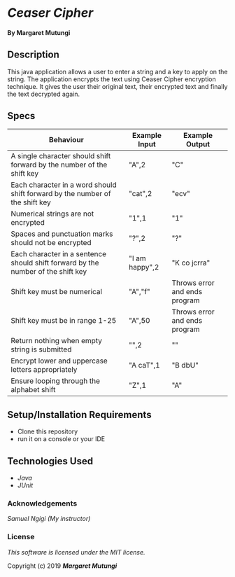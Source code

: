 # _Ceaser Cipher_

#### By Margaret Mutungi

## Description

This java application allows a user to enter a string and a key to apply on the string. The application encrypts the text using Ceaser Cipher encryption technique. It gives the user their original text, their encrypted text and finally the text decrypted again.

## Specs
 
| Behaviour     | Example Input | Example Output  |
| ------------- | ------------- | ------------- |
| A single character should shift forward by the number of the shift key   | "A",2  | "C"  |
| Each character in a word should shift forward by the number of the shift key  | "cat",2  | "ecv"  |
| Numerical strings are not encrypted  | "1",1  | "1"  |
| Spaces and punctuation marks should not be encrypted  | "?",2  | "?"  |
| Each character in a sentence should shift forward by the number of the shift key  | "I am happy",2  | "K co jcrra"  |
| Shift key must be numerical  | "A","f"  | Throws error and ends program  |
| Shift key must be in range 1-25  | "A",50  | Throws error and ends program  |
| Return nothing when empty string is submitted  | "",2  | ""  |
| Encrypt lower and uppercase letters appropriately  | "A caT",1  | "B dbU"  |
| Ensure looping through the alphabet shift  | "Z",1  | "A"  |

## Setup/Installation Requirements

* Clone this repository
* run it on a console or your IDE

## Technologies Used

* _Java_
* _JUnit_

### Acknowledgements
_Samuel Ngigi (My instructor)_

### License

*This software is licensed under the MIT license.*

Copyright (c) 2019 **_Margaret Mutungi_**

